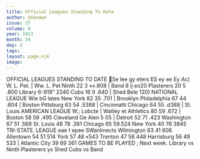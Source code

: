 ```yaml
---
title: Official Leagues Standing To Date
author: Unknown
issue: 27
volume: 8
year: 1913
month: 24
day: 2
tags:
layout: page.njk
image:
---
```

OFFICIAL LEAGUES STANDING TO DATE Se lee gy eters ES ey ee Ey Ac) W. L. Pet. | Ww. L. Pet Ninth 22 3 ««.808 | Band 8 ij eo20 Plasterers 20 5 .800 Library 6-919" 2240 Cubs 16 9 .640 | Shed Bele 120) NATIONAL LEAGUE Wie bG lates New York 82 35 .701 | Brooklyn Philadelphia 67 44 .604 | Boston Pittsburg 63 54 .5388 | Cincinnatti Chicago 64 55 .d388 | St. Louis AMERICAN LEAGUE W.; Lobcte | Watley et Athletics 80 59 .672 | Boston 58 59 .495 Cleveland Ge Alen 5 05 | Detroit 52 71 .423 Washington 67 51 .568 St. Louis 48 78 .381 Chicago 65 59.524 New York 40 76 3845 TRI-STATE. LEAGUE eae t epee SWanlmects Wilmington 63 41 606 Allentown 54 51 514 York 57 48 «543 Trenton 47 58 448 Harrisburg 56 49 533 | Atlantic City 39 69 361 GAMES TO BE PLAYED ; Next week. Library vs Ninth Plasterers ys Shed Cubs vs Band 
